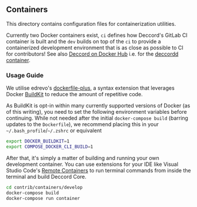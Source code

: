 ## Containers

This directory contains configuration files for containerization utilities.

Currently two Docker containers exist, `ci` defines how Deccord's GitLab CI container is built and the `dev` builds on top of the `ci` to provide a containerized development environment that is as close as possible to CI for contributors! See also [Deccord on Docker Hub](https://hub.docker.com/u/deccordpay) i.e. for the [deccordd container](https://hub.docker.com/r/deccordpay/deccordd).

### Usage Guide

We utilise edrevo's [dockerfile-plus](https://github.com/edrevo/dockerfile-plus), a syntax extension that
leverages Docker [BuildKit](https://docs.docker.com/develop/develop-images/build_enhancements/) to reduce
the amount of repetitive code.

As BuildKit is opt-in within many currently supported versions of Docker (as of this writing), you need to
set the following environment variables before continuing. While not needed after the initial `docker-compose build`
(barring updates to the `Dockerfile`), we recommend placing this in your `~/.bash_profile`/`~/.zshrc` or equivalent

```bash
export DOCKER_BUILDKIT=1
export COMPOSE_DOCKER_CLI_BUILD=1
```

After that, it's simply a matter of building and running your own development container. You can use extensions
for your IDE like Visual Studio Code's [Remote Containers](https://code.visualstudio.com/docs/remote/containers)
to run terminal commands from inside the terminal and build Deccord Core.

```bash
cd contrib/containers/develop
docker-compose build
docker-compose run container
```
